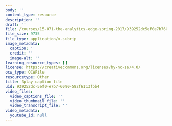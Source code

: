 ```yaml
---
body: ''
content_type: resource
description: ''
draft: ''
file: /courses/15-071-the-analytics-edge-spring-2017/939252dc5ef0e7b76090582f6113fbb4_pj_Ro7sFpUE.srt
file_size: 9735
file_type: application/x-subrip
image_metadata:
  caption: ''
  credit: ''
  image-alt: ''
learning_resource_types: []
license: https://creativecommons.org/licenses/by-nc-sa/4.0/
ocw_type: OCWFile
resourcetype: Other
title: 3play caption file
uid: 939252dc-5ef0-e7b7-6090-582f6113fbb4
video_files:
  video_captions_file: ''
  video_thumbnail_file: ''
  video_transcript_file: ''
video_metadata:
  youtube_id: null
---
```

